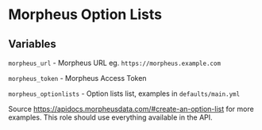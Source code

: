 # Morpheus Option Lists

## Variables

`morpheus_url` - Morpheus URL eg. `https://morpheus.example.com`

`morpheus_token` - Morpheus Access Token

`morpheus_optionlists` - Option lists list, examples in `defaults/main.yml`

Source https://apidocs.morpheusdata.com/#create-an-option-list for more examples.  This role should use everything available in the API.